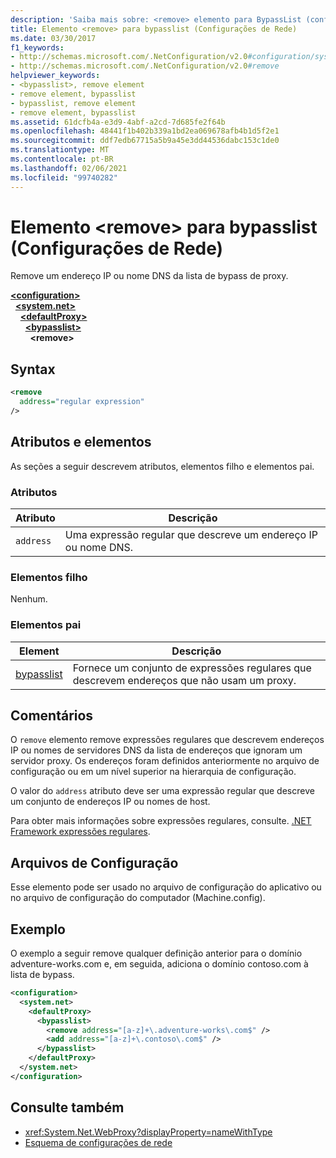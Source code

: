 ```yaml
---
description: 'Saiba mais sobre: <remove> elemento para BypassList (configurações de rede)'
title: Elemento <remove> para bypasslist (Configurações de Rede)
ms.date: 03/30/2017
f1_keywords:
- http://schemas.microsoft.com/.NetConfiguration/v2.0#configuration/system.net/defaultProxy/bypasslist/remove
- http://schemas.microsoft.com/.NetConfiguration/v2.0#remove
helpviewer_keywords:
- <bypasslist>, remove element
- remove element, bypasslist
- bypasslist, remove element
- remove element, bypasslist
ms.assetid: 61dcfb4a-e3d9-4abf-a2cd-7d685fe2f64b
ms.openlocfilehash: 48441f1b402b339a1bd2ea069678afb4b1d5f2e1
ms.sourcegitcommit: ddf7edb67715a5b9a45e3dd44536dabc153c1de0
ms.translationtype: MT
ms.contentlocale: pt-BR
ms.lasthandoff: 02/06/2021
ms.locfileid: "99740282"
---
```

# <a name="remove-element-for-bypasslist-network-settings"></a>Elemento \<remove> para bypasslist (Configurações de Rede)

Remove um endereço IP ou nome DNS da lista de bypass de proxy.

[**\<configuration>**](../configuration-element.md)  
&nbsp;&nbsp;[**\<system.net>**](system-net-element-network-settings.md)  
&nbsp;&nbsp;&nbsp;&nbsp;[**\<defaultProxy>**](defaultproxy-element-network-settings.md)  
&nbsp;&nbsp;&nbsp;&nbsp;&nbsp;&nbsp;[**\<bypasslist>**](bypasslist-element-network-settings.md)  
&nbsp;&nbsp;&nbsp;&nbsp;&nbsp;&nbsp;&nbsp;&nbsp;**\<remove>**  

## <a name="syntax"></a>Syntax

```xml
<remove
  address="regular expression"
/>
```

## <a name="attributes-and-elements"></a>Atributos e elementos

As seções a seguir descrevem atributos, elementos filho e elementos pai.

### <a name="attributes"></a>Atributos

|**Atributo**|**Descrição**|
|-------------------|---------------------|
|`address`|Uma expressão regular que descreve um endereço IP ou nome DNS.|

### <a name="child-elements"></a>Elementos filho

Nenhum.

### <a name="parent-elements"></a>Elementos pai

|**Element**|**Descrição**|
|-----------------|---------------------|
|[bypasslist](bypasslist-element-network-settings.md)|Fornece um conjunto de expressões regulares que descrevem endereços que não usam um proxy.|

## <a name="remarks"></a>Comentários

O `remove` elemento remove expressões regulares que descrevem endereços IP ou nomes de servidores DNS da lista de endereços que ignoram um servidor proxy. Os endereços foram definidos anteriormente no arquivo de configuração ou em um nível superior na hierarquia de configuração.

O valor do `address` atributo deve ser uma expressão regular que descreve um conjunto de endereços IP ou nomes de host.

Para obter mais informações sobre expressões regulares, consulte. [.NET Framework expressões regulares](../../../../standard/base-types/regular-expressions.md).

## <a name="configuration-files"></a>Arquivos de Configuração

Esse elemento pode ser usado no arquivo de configuração do aplicativo ou no arquivo de configuração do computador (Machine.config).

## <a name="example"></a>Exemplo

O exemplo a seguir remove qualquer definição anterior para o domínio adventure-works.com e, em seguida, adiciona o domínio contoso.com à lista de bypass.

```xml
<configuration>
  <system.net>
    <defaultProxy>
      <bypasslist>
        <remove address="[a-z]+\.adventure-works\.com$" />
        <add address="[a-z]+\.contoso\.com$" />
      </bypasslist>
    </defaultProxy>
  </system.net>
</configuration>
```

## <a name="see-also"></a>Consulte também

- <xref:System.Net.WebProxy?displayProperty=nameWithType>
- [Esquema de configurações de rede](index.md)

